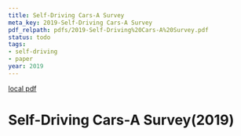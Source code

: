 ```yaml
---
title: Self-Driving Cars-A Survey
meta_key: 2019-Self-Driving Cars-A Survey
pdf_relpath: pdfs/2019-Self-Driving%20Cars-A%20Survey.pdf
status: todo
tags:
- self-driving
- paper
year: 2019
---
```


[local pdf](../../../pdfs/2019-Self-Driving%20Cars-A%20Survey.pdf)

# Self-Driving Cars-A Survey(2019)
